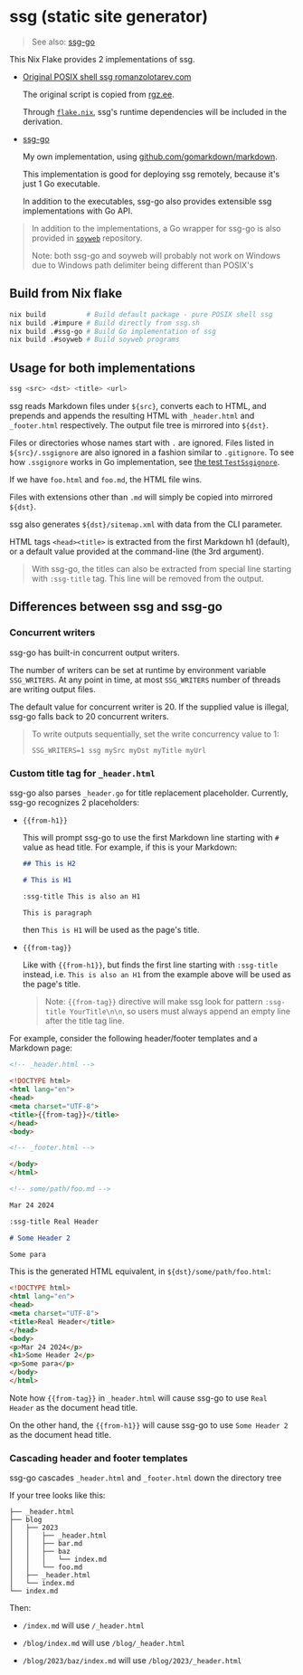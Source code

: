 # ssg (static site generator)

> See also: [ssg-go](./ssg-go/)

This Nix Flake provides 2 implementations of ssg.

- [Original POSIX shell ssg romanzolotarev.com](https://romanzolotarev.com/ssg.html)

  The original script is copied from [rgz.ee](https://romanzolotarev.com/bin/ssg).

  Through [`flake.nix`](./flake.nix), ssg's runtime dependencies will be included
  in the derivation.

- [ssg-go](./ssg-go/)

  My own implementation, using [github.com/gomarkdown/markdown](https://github.com/gomarkdown/markdown).

  This implementation is good for deploying ssg remotely,
  because it's just 1 Go executable.

  In addition to the executables, ssg-go also provides
  extensible ssg implementations with Go API.

> In addition to the implementations, a Go wrapper for ssg-go is also provided
> in [`soyweb`](../soyweb/) repository.
>
> Note: both ssg-go and soyweb will probably not work on Windows due to
> Windows path delimiter being different than POSIX's

## Build from Nix flake

```sh
nix build          # Build default package - pure POSIX shell ssg
nix build .#impure # Build directly from ssg.sh
nix build .#ssg-go # Build Go implementation of ssg
nix build .#soyweb # Build soyweb programs
```

## Usage for both implementations

```sh
ssg <src> <dst> <title> <url>
```

ssg reads Markdown files under `${src}`, converts each to HTML,
and prepends and appends the resulting HTML with `_header.html`
and `_footer.html` respectively. The output file tree is mirrored into `${dst}`.

Files or directories whose names start with `.` are ignored.
Files listed in `${src}/.ssgignore` are also ignored in a fashion similar
to `.gitignore`. To see how `.ssgignore` works in Go implementation, see
[the test `TestSsgignore`](./ssg-go/ssg_test.go).

If we have `foo.html` and `foo.md`, the HTML file wins.

Files with extensions other than `.md` will simply be copied
into mirrored `${dst}`.

ssg also generates `${dst}/sitemap.xml` with data from the CLI parameter.

HTML tags `<head><title>` is extracted from the first Markdown h1 (default),
or a default value provided at the command-line (the 3rd argument).

> With ssg-go, the titles can also be extracted from special line starting
> with `:ssg-title` tag. This line will be removed from the output.

## Differences between ssg and ssg-go

### Concurrent writers

ssg-go has built-in concurrent output writers.

The number of writers can be set at runtime by environment variable `SSG_WRITERS`.
At any point in time, at most `SSG_WRITERS` number of threads are writing output files.

The default value for concurrent writer is 20. If the supplied value is illegal,
ssg-go falls back to 20 concurrent writers.

> To write outputs sequentially, set the write concurrency value to 1:
>
> ```shell
> SSG_WRITERS=1 ssg mySrc myDst myTitle myUrl
> ```

### Custom title tag for `_header.html`

ssg-go also parses `_header.go` for title replacement placeholder.
Currently, ssg-go recognizes 2 placeholders:

- `{{from-h1}}`

  This will prompt ssg-go to use the first Markdown line starting with `#` value as head title.
  For example, if this is your Markdown:

  ```markdown
  ## This is H2

  # This is H1

  :ssg-title This is also an H1

  This is paragraph
  ```

  then `This is H1` will be used as the page's title.

- `{{from-tag}}`

  Like with `{{from-h1}}`, but finds the first line starting with `:ssg-title` instead,
  i.e. `This is also an H1` from the example above will be used as the page's title.

  > Note: `{{from-tag}}` directive will make ssg look for pattern `:ssg-title YourTitle\n\n`,
  > so users must always append an empty line after the title tag line.

For example, consider the following header/footer templates and a Markdown page:

```html
<!-- _header.html -->

<!DOCTYPE html>
<html lang="en">
<head>
<meta charset="UTF-8">
<title>{{from-tag}}</title>
</head>
<body>
```

```html
<!-- _footer.html -->

</body>
</html>
 ```

```markdown
<!-- some/path/foo.md -->

Mar 24 2024

:ssg-title Real Header

# Some Header 2

Some para
```

This is the generated HTML equivalent, in `${dst}/some/path/foo.html`:

```html
<!DOCTYPE html>
<html lang="en">
<head>
<meta charset="UTF-8">
<title>Real Header</title>
</head>
<body>
<p>Mar 24 2024</p>
<h1>Some Header 2</p>
<p>Some para</p>
</body>
</html>
```

Note how `{{from-tag}}` in `_header.html` will cause ssg-go to use `Real Header`
as the document head title.

On the other hand, the `{{from-h1}}` will cause ssg-go to use `Some Header 2`
as the document head title.

### Cascading header and footer templates

ssg-go cascades `_header.html` and `_footer.html` down the directory tree

If your tree looks like this:

```
├── _header.html
├── blog
│   ├── 2023
│   │   ├── _header.html
│   │   ├── bar.md
│   │   ├── baz
│   │   │   └── index.md
│   │   └── foo.md
│   ├── _header.html
│   └── index.md
└── index.md  
```

Then:

- `/index.md` will use `/_header.html`

- `/blog/index.md` will use `/blog/_header.html`

- `/blog/2023/baz/index.md` will use `/blog/2023/_header.html`

